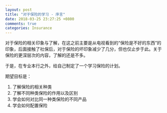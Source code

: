 ```yaml
---
layout: post
title: "对于保险的学习 - 序言"
date: 2018-03-25 23:27:25 +0800
comments: true
categories: Insurance
---
```


对于保险的相关印象与了解，在这之前主要是从电视看到的“保险是不好的东西”的印象，后面接触了社保后，对于保险的坏印象减少了几分，但也仅止步于此。关于保险的更深层次的内容，了解的还是不多。

<!-- more -->

于是，在专业本行之外，给自己制定了一个学习保险的计划。

期望目标是：

1. 了解保险的相关种类
2. 了解不同种类保险的作用以及区别
3. 学会如何对比同一种类保险的不同产品
4. 学会如何配置保险